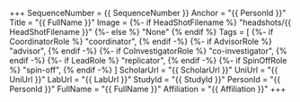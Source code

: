 +++
SequenceNumber = {{ SequenceNumber }}
Anchor = "{{ PersonId }}"
Title = "{{ FullName }}"
Image =  {%- if HeadShotFilename %} "headshots/{{ HeadShotFilename }}" {%- else %} "None" {% endif %}
Tags = [
{%- if CoordinatorRole %} "coordinator", {% endif -%}
{%- if AdvisorRole %} "advisor", {% endif -%}
{%- if CoInvestigatorRole %} "co-investigator", {% endif -%}
{%- if LeadRole %} "replicator", {% endif -%} 
{%- if SpinOffRole %} "spin-off", {% endif -%} 
]
ScholarUrl = "{{ ScholarUrl }}"
UniUrl = "{{ UniUrl }}"
LabUrl = "{{ LabUrl }}"
StudyId = "{{ StudyId }}"
PersonId = "{{ PersonId }}"
FullName = "{{ FullName }}"
Affiliation = "{{ Affiliation }}"
+++